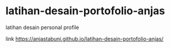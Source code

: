 # latihan-desain-portofolio-anjas
latihan desain personal profile 

link https://anjastabuni.github.io/latihan-desain-portofolio-anjas/

